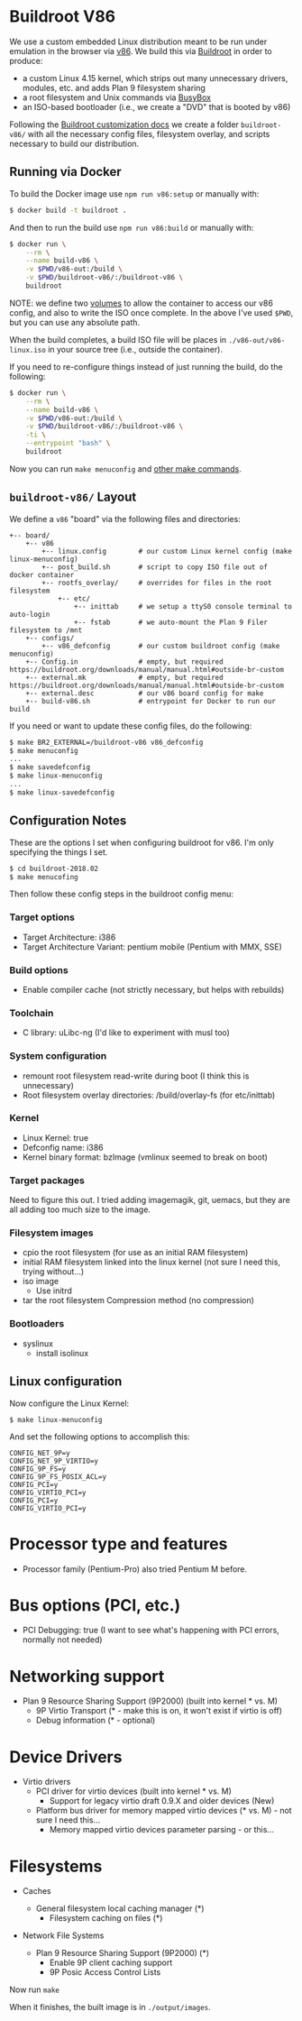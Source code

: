 # Buildroot V86

We use a custom embedded Linux distribution meant to be run under emulation
in the browser via [v86](https://github.com/copy/v86). We build this via
[Buildroot](https://buildroot.org/) in order to produce:

*   a custom Linux 4.15 kernel, which strips out many unnecessary drivers, modules, etc. and adds Plan 9 filesystem sharing
*   a root filesystem and Unix commands via [BusyBox](https://busybox.net/)
*   an ISO-based bootloader (i.e., we create a "DVD" that is booted by v86)

Following the [Buildroot customization docs](https://buildroot.org/downloads/manual/manual.html#customize)
we create a folder `buildroot-v86/` with all the necessary config files,
filesystem overlay, and scripts necessary to build our distribution.

## Running via Docker

To build the Docker image use `npm run v86:setup` or manually with:

```bash
$ docker build -t buildroot .
```

And then to run the build use `npm run v86:build` or manually with:

```bash
$ docker run \
    --rm \
    --name build-v86 \
    -v $PWD/v86-out:/build \
    -v $PWD/buildroot-v86/:/buildroot-v86 \
    buildroot
```

NOTE: we define two [volumes](https://docs.docker.com/engine/reference/builder/#volume) to
allow the container to access our v86 config, and also to write the ISO once complete. In the
above I've used `$PWD`, but you can use any absolute path.

When the build completes, a build ISO file will be places in `./v86-out/v86-linux.iso`
in your source tree (i.e., outside the container).

If you need to re-configure things instead of just running the build, do the following:

```bash
$ docker run \
    --rm \
    --name build-v86 \
    -v $PWD/v86-out:/build \
    -v $PWD/buildroot-v86/:/buildroot-v86 \
    -ti \
    --entrypoint "bash" \
    buildroot
```

Now you can run `make menuconfig` and [other make commands](https://buildroot.org/downloads/manual/manual.html#make-tips).

## `buildroot-v86/` Layout

We define a `v86` "board" via the following files and directories:

```
+-- board/
    +-- v86
        +-- linux.config        # our custom Linux kernel config (make linux-menuconfig)
        +-- post_build.sh       # script to copy ISO file out of docker container
        +-- rootfs_overlay/     # overrides for files in the root filesystem
            +-- etc/
                +-- inittab     # we setup a ttyS0 console terminal to auto-login
                +-- fstab       # we auto-mount the Plan 9 Filer filesystem to /mnt
    +-- configs/
        +-- v86_defconfig       # our custom buildroot config (make menuconfig)
    +-- Config.in               # empty, but required https://buildroot.org/downloads/manual/manual.html#outside-br-custom
    +-- external.mk             # empty, but required https://buildroot.org/downloads/manual/manual.html#outside-br-custom
    +-- external.desc           # our v86 board config for make
    +-- build-v86.sh            # entrypoint for Docker to run our build
```

If you need or want to update these config files, do the following:

```bash
$ make BR2_EXTERNAL=/buildroot-v86 v86_defconfig
$ make menuconfig
...
$ make savedefconfig
$ make linux-menuconfig
...
$ make linux-savedefconfig
```

## Configuration Notes

These are the options I set when configuring buildroot for v86. I'm only
specifying the things I set.

```bash
$ cd buildroot-2018.02
$ make menucofing
```

Then follow these config steps in the buildroot config menu:

### Target options

*   Target Architecture: i386
*   Target Architecture Variant: pentium mobile (Pentium with MMX, SSE)

### Build options

*   Enable compiler cache (not strictly necessary, but helps with rebuilds)

### Toolchain

*   C library: uLibc-ng (I'd like to experiment with musl too)

### System configuration

*   remount root filesystem read-write during boot (I think this is unnecessary)
*   Root filesystem overlay directories: /build/overlay-fs (for etc/inittab)

### Kernel

*   Linux Kernel: true
*   Defconfig name: i386
*   Kernel binary format: bzImage (vmlinux seemed to break on boot)

### Target packages

Need to figure this out. I tried adding imagemagik, git, uemacs, but they
are all adding too much size to the image.

### Filesystem images

*   cpio the root filesystem (for use as an initial RAM filesystem)
*   initial RAM filesystem linked into the linux kernel (not sure I need this, trying without...)
*   iso image
    *   Use initrd
*   tar the root filesystem Compression method (no compression)

### Bootloaders

*   syslinux
    *   install isolinux

## Linux configuration

Now configure the Linux Kernel:

```
$ make linux-menuconfig
```

And set the following options to accomplish this:

```
CONFIG_NET_9P=y
CONFIG_NET_9P_VIRTIO=y
CONFIG_9P_FS=y
CONFIG_9P_FS_POSIX_ACL=y
CONFIG_PCI=y
CONFIG_VIRTIO_PCI=y
CONFIG_PCI=y
CONFIG_VIRTIO_PCI=y
```

# Processor type and features

*   Processor family (Pentium-Pro) also tried Pentium M before.

# Bus options (PCI, etc.)

*   PCI Debugging: true (I want to see what's happening with PCI errors, normally not needed)

# Networking support

*   Plan 9 Resource Sharing Support (9P2000) (built into kernel \* vs. M)
    *   9P Virtio Transport (\* - make this is on, it won't exist if virtio is off)
    *   Debug information (\* - optional)

# Device Drivers

*   Virtio drivers
    *   PCI driver for virtio devices (built into kernel \* vs. M)
        *   Support for legacy virtio draft 0.9.X and older devices (New)
    *   Platform bus driver for memory mapped virtio devices (\* vs. M) - not sure I need this...
        *   Memory mapped virtio devices parameter parsing - or this...

# Filesystems

*   Caches

    *   General filesystem local caching manager (\*)
        *   Filesystem caching on files (\*)

*   Network File Systems
    *   Plan 9 Resource Sharing Support (9P2000) (\*)
        *   Enable 9P client caching support
        *   9P Posic Access Control Lists

Now run `make`

When it finishes, the built image is in `./output/images`.
